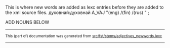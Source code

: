 This is where new words are added as lexc entries before they are 
added to the xml source files.
духовнай:духовнай A_VAJ "(eng) /(fin) /(rus) " ;

ADD NOUNS BELOW

* * *

<small>This (part of) documentation was generated from [src/fst/stems/adjectives_newwords.lexc](https://github.com/giellalt/lang-mdf/blob/main/src/fst/stems/adjectives_newwords.lexc)</small>

---

